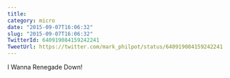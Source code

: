 ```yaml
---
title: 
category: micro
date: "2015-09-07T16:06:32"
slug: "2015-09-07T16:06:32"
TwitterId: 640919084159242241
TweetUrl: https://twitter.com/mark_philpot/status/640919084159242241
---
```


I Wanna Renegade Down!
